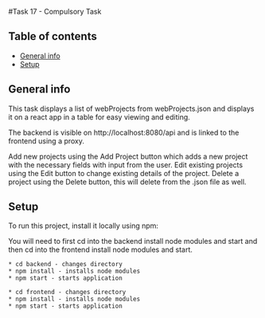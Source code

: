 #Task 17 - Compulsory Task

## Table of contents
* [General info](#general-info)
* [Setup](#setup)

## General info
This task displays a list of webProjects from webProjects.json and displays it on a react app in a table 
for easy viewing and editing.

The backend is visible on http://localhost:8080/api and is linked to the frontend using a proxy.

Add new projects using the Add Project button which adds a new project with the necessary fields with input from the user.
Edit existing projects using the Edit button to change existing details of the project.
Delete a project using the Delete button, this will delete from the .json file as well.
	
## Setup
To run this project, install it locally using npm:

You will need to first cd into the backend install node modules and start and then 
cd into the frontend install node modules and start.

```
* cd backend - changes directory
* npm install - installs node modules
* npm start - starts application

* cd frontend - changes directory
* npm install - installs node modules
* npm start - starts application
```

